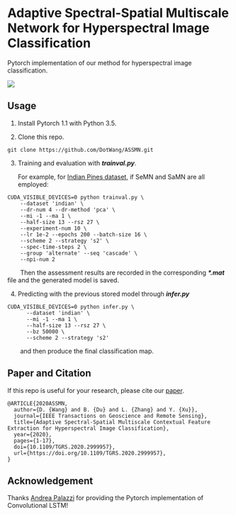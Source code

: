 # Adaptive Spectral-Spatial Multiscale Network for Hyperspectral Image Classification

Pytorch implementation of our method for hyperspectral image classification.

![](https://github.com/DotWang/ASSMN/blob/master/model.png)

## Usage

1. Install Pytorch 1.1 with Python 3.5.

2. Clone this repo.

```
git clone https://github.com/DotWang/ASSMN.git
```

3. Training and evaluation with ***trainval.py***.

      For example, for [Indian Pines dataset](http://www.ehu.eus/ccwintco/index.php/Hyperspectral_Remote_Sensing_Scenes), if SeMN and SaMN are all employed:

```
CUDA_VISIBLE_DEVICES=0 python trainval.py \
	--dataset 'indian' \
	--dr-num 4 --dr-method 'pca' \
	--mi -1 --ma 1 \
	--half-size 13 --rsz 27 \
	--experiment-num 10 \
	--lr 1e-2 --epochs 200 --batch-size 16 \
	--scheme 2 --strategy 's2' \
	--spec-time-steps 2 \
	--group 'alternate' --seq 'cascade' \
	--npi-num 2
```


&emsp; &ensp; Then the assessment results are recorded in the corresponding ***\*.mat*** file and the generated model is saved.


4.  Predicting with the previous stored model through ***infer.py***

```
CUDA_VISIBLE_DEVICES=0 python infer.py \
      --dataset 'indian' \
      --mi -1 --ma 1 \
      --half-size 13 --rsz 27 \
      --bz 50000 \
      --scheme 2 --strategy 's2' 
```
&emsp; &ensp; and then produce the final classification map.

## Paper and Citation

If this repo is useful for your research, please cite our [paper](https://doi.org/10.1109/TGRS.2020.2999957).

```
@ARTICLE{2020ASSMN,
  author={D. {Wang} and B. {Du} and L. {Zhang} and Y. {Xu}},
  journal={IEEE Transactions on Geoscience and Remote Sensing}, 
  title={Adaptive Spectral-Spatial Multiscale Contextual Feature Extraction for Hyperspectral Image Classification}, 
  year={2020},
  pages={1-17},
  doi={10.1109/TGRS.2020.2999957},
  url={https://doi.org/10.1109/TGRS.2020.2999957},
}
```

## Acknowledgement
Thanks [Andrea Palazzi](https://github.com/ndrplz/ConvLSTM_pytorch) for providing the Pytorch implementation of Convolutional LSTM!


